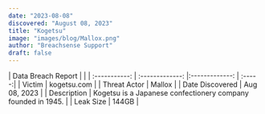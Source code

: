 ```yaml
---
date: "2023-08-08"
discovered: "August 08, 2023"
title: "Kogetsu"
image: "images/blog/Mallox.png"
author: "Breachsense Support"
draft: false
---
```


| Data Breach Report           |              | 
| :-----------: | :-------------:     |:-------------:    | :-----:|
| Victim      | kogetsu.com      | 
| Threat Actor      |  Mallox     | 
| Date Discovered      | Aug 08, 2023      | 
| Description      | Kogetsu is a Japanese confectionery company founded in 1945.      | 
| Leak Size      | 144GB      | 

